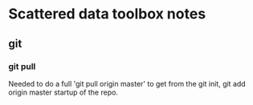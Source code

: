 # Scattered data toolbox notes

## git

### git pull

Needed to do a full 'git pull origin master' to get from the git init, git add origin master startup of the repo.
